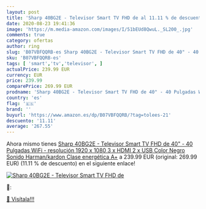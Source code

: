 ```yaml
---
layout: post
title: 'Sharp 40BG2E - Televisor Smart TV FHD de al 11.11 % de descuento'
date: 2020-08-23 19:41:36
image: 'https://m.media-amazon.com/images/I/51bEUd8QwuL._SL200_.jpg'
comments: true
category: ofertas
author: ring
slug: 'B07VBFQQRB-es Sharp 40BG2E - Televisor Smart TV FHD de 40" - 40 Pulgadas...'
sku: 'B07VBFQQRB-es'
tags: [ 'smart','tv','televisor', ]
actualPrice: 239.99 EUR
currency: EUR
price: 239.99
comparePrice: 269.99 EUR
prodname: 'Sharp 40BG2E - Televisor Smart TV FHD de 40" - 40 Pulgadas WiFi -  resolución 1920 x 1080  3 x HDMI  2 x USB   Color Negro  Sonido Harman/kardon  Clase energética A+'
country: 'es'
flag: '🇪🇸'
brand: ''
buyurl: 'https://www.amazon.es/dp/B07VBFQQRB/?tag=tolees-21'
descuento: '11.11'
average: '267.55'
---
```


Ahora mismo tienes [Sharp 40BG2E - Televisor Smart TV FHD de 40" - 40 Pulgadas WiFi -  resolución 1920 x 1080  3 x HDMI  2 x USB   Color Negro  Sonido Harman/kardon  Clase energética A+](https://www.amazon.es/dp/B07VBFQQRB/?tag=tolees-21) a 239.99 EUR (original: 269.99 EUR) (11.11 %  de descuento) en el siguiente enlace!

[![Sharp 40BG2E - Televisor Smart TV FHD de](https://m.media-amazon.com/images/I/51bEUd8QwuL._SL200_.jpg)](https://www.amazon.es/dp/B07VBFQQRB/?tag=tolees-21)

🔎:


[🛒 Visítala!!!](https://www.amazon.es/dp/B07VBFQQRB/?tag=tolees-21)
